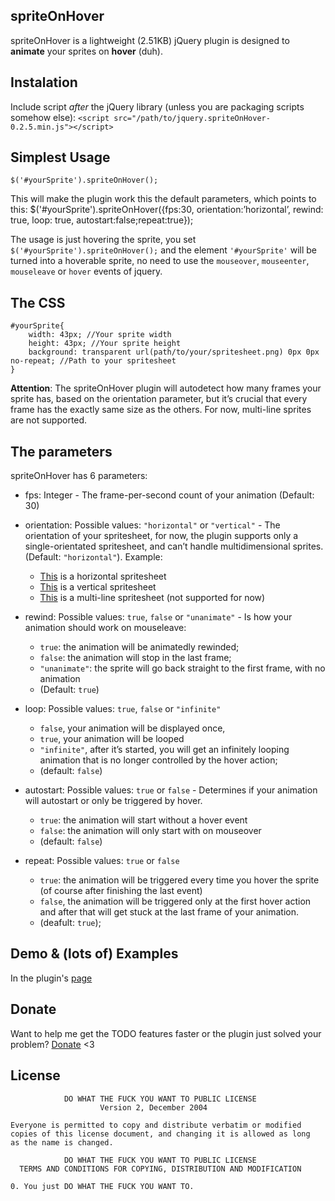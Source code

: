 ## spriteOnHover
spriteOnHover is a lightweight (2.51KB) jQuery plugin is designed to **animate** your sprites on **hover** (duh). 

## Instalation
Include script *after* the jQuery library (unless you are packaging scripts somehow else):
`<script src="/path/to/jquery.spriteOnHover-0.2.5.min.js"></script>`

## Simplest Usage
    $('#yourSprite').spriteOnHover();

This will make the plugin work this the default parameters, which points to this:
    $('#yourSprite').spriteOnHover({fps:30, orientation:’horizontal’, rewind: true, loop: true, autostart:false;repeat:true});

The usage is just hovering the sprite, you set `$('#yourSprite').spriteOnHover();` and the element `'#yourSprite'` will be turned into a hoverable sprite, no need to use the `mouseover`, `mouseenter`, `mouseleave` or `hover` events of jquery.
	
## The CSS
    #yourSprite{
	    width: 43px; //Your sprite width
	    height: 43px; //Your sprite height
	    background: transparent url(path/to/your/spritesheet.png) 0px 0px no-repeat; //Path to your spritesheet
    }

**Attention**: The spriteOnHover plugin will autodetect how many frames your sprite has, based on the orientation parameter, but it’s crucial that every frame has the exactly same size as the others. For now, multi-line sprites are not supported.

## The parameters
spriteOnHover has 6 parameters:

* fps: Integer - The frame-per-second count of your animation (Default: 30)

*   orientation: Possible values: `"horizontal"` or `"vertical"` - The orientation of your spritesheet, for now, the plugin supports only a single-orientated spritesheet, and can’t handle multidimensional sprites. (Default: `"horizontal"`). Example:
    * [This](http://apolinariopassos.com.br/images/explosion-spritesheet.png) is a horizontal spritesheet
    * [This](http://apolinariopassos.com.br/dev/images/btn-seta-clientes-spritesheet-vert.png) is a vertical spritesheet
    * [This](http://apolinariopassos.com.br/dev/images/multi-line-animation.jpg) is a multi-line spritesheet (not supported for now)


*   rewind: Possible values: `true`, `false` or `"unanimate"` - Is how your animation should work on mouseleave: 
                                                           
    * `true`: the animation will be animatedly rewinded;
    * `false`: the animation will stop in the last frame;
    * `"unanimate"`: the sprite will go back straight to the first frame, with no animation 
    * (Default: `true`)                                                      

*   loop: Possible values: `true`, `false` or `"infinite"`
    * `false`, your animation will be displayed once, 
    * `true`, your animation will be looped
    * `"infinite"`, after it’s started, you will get an infinitely looping animation that is no longer controlled by the hover action; 
    * (default: `false`)

*   autostart: Possible values: `true` or `false` - Determines if your animation will autostart or only be triggered by hover.
    * `true`: the animation will start without a hover event 
    * `false`: the animation will only start with on mouseover 
    * (default: `false`)

*   repeat: Possible values: `true` or `false`
    * `true`: the animation will be triggered every time you hover the sprite (of course after finishing the last event)
    * `false`, the animation will be triggered only at the first hover action and after that will get stuck at the last frame of your animation. 
    * (deafult: `true`); 

## Demo & (lots of) Examples
In the plugin's [page](http://www.apolinariopassos.com.br)

## Donate
Want to help me get the TODO features faster or the plugin just solved your problem? 
[Donate](http://www.apolinariopassos.com.br) <3


## License

                DO WHAT THE FUCK YOU WANT TO PUBLIC LICENSE
                        Version 2, December 2004

    Everyone is permitted to copy and distribute verbatim or modified
    copies of this license document, and changing it is allowed as long
    as the name is changed.

                DO WHAT THE FUCK YOU WANT TO PUBLIC LICENSE
      TERMS AND CONDITIONS FOR COPYING, DISTRIBUTION AND MODIFICATION

    0. You just DO WHAT THE FUCK YOU WANT TO.	